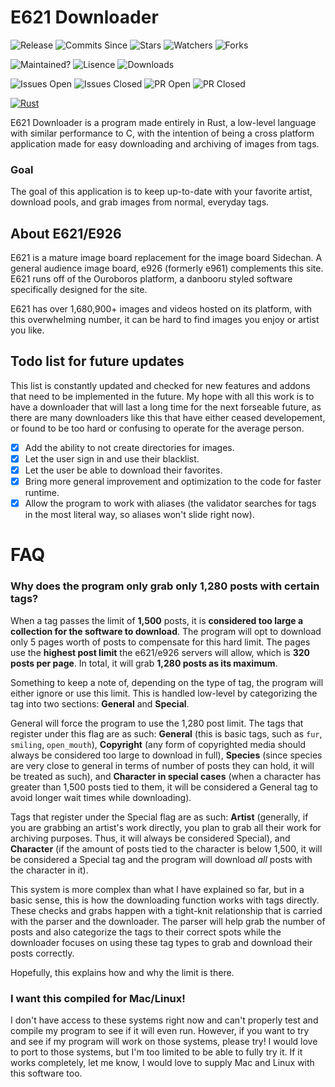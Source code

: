 # E621 Downloader
![Release](https://img.shields.io/github/release/McSib/e621_downloader.svg)
![Commits Since](https://img.shields.io/github/commits-since/McSib/e621_downloader/1.7.0-hotfix.1.svg)
![Stars](https://img.shields.io/github/stars/McSib/e621_downloader.svg)
![Watchers](https://img.shields.io/github/watchers/McSib/e621_downloader.svg)
![Forks](https://img.shields.io/github/forks/McSib/e621_downloader.svg)

![Maintained?](https://img.shields.io/badge/Maintained%3F-yes-green.svg)
![Lisence](https://img.shields.io/github/license/McSib/e621_downloader.svg)
![Downloads](https://img.shields.io/github/downloads/McSib/e621_downloader/total.svg)

![Issues Open](https://img.shields.io/github/issues/McSib/e621_downloader.svg)
![Issues Closed](https://img.shields.io/github/issues-closed/McSib/e621_downloader.svg)
![PR Open](https://img.shields.io/github/issues-pr/McSib/e621_downloader.svg)
![PR Closed](https://img.shields.io/github/issues-pr-closed/McSib/e621_downloader.svg)

[![Rust](https://github.com/McSib/e621_downloader/actions/workflows/rust.yml/badge.svg?branch=active)](https://github.com/McSib/e621_downloader/actions/workflows/rust.yml)

E621 Downloader is a program made entirely in Rust, a low-level language with similar performance to C, with the intention of being a cross platform application made for easy downloading and archiving of images from tags.

### Goal

The goal of this application is to keep up-to-date with your favorite artist, download pools, and grab images from normal, everyday tags.

## About E621/E926

E621 is a mature image board replacement for the image board Sidechan. A general audience image board, e926 (formerly e961) complements this site. E621 runs off of the Ouroboros platform, a danbooru styled software specifically designed for the site.

E621 has over 1,680,900+ images and videos hosted on its platform, with this overwhelming number, it can be hard to find images you enjoy or artist you like.

## Todo list for future updates

This list is constantly updated and checked for new features and addons that need to be implemented in the future. My hope with all this work is to have a downloader that will last a long time for the next forseable future, as there are many downloaders like this that have either ceased developement, or found to be too hard or confusing to operate for the average person.

 - [x] Add the ability to not create directories for images.
 - [x] Let the user sign in and use their blacklist.
 - [x] Let the user be able to download their favorites.
 - [x] Bring more general improvement and optimization to the code for faster runtime.
 - [x] Allow the program to work with aliases (the validator searches for tags in the most literal way, so aliases won't slide right now).

# FAQ

### Why does the program only grab only 1,280 posts with certain tags?

When a tag passes the limit of **1,500** posts, it is **considered too large a collection for the software to download**. The program will opt to download only 5 pages worth of posts to compensate for this hard limit. The pages use the **highest post limit** the e621/e926 servers will allow, which is **320 posts per page**. In total, it will grab **1,280 posts as its maximum**.

Something to keep a note of, depending on the type of tag, the program will either ignore or use this limit. This is handled low-level by categorizing the tag into two sections: **General** and **Special**.

General will force the program to use the 1,280 post limit. The tags that register under this flag are as such: **General** (this is basic tags, such as `fur`, `smiling`, `open_mouth`), **Copyright** (any form of copyrighted media should always be considered too large to download in full), **Species** (since species are very close to general in terms of number of posts they can hold, it will be treated as such), and **Character in special cases** (when a character has greater than 1,500 posts tied to them, it will be considered a General tag to avoid longer wait times while downloading).

Tags that register under the Special flag are as such: **Artist** (generally, if you are grabbing an artist's work directly, you plan to grab all their work for archiving purposes. Thus, it will always be considered Special), and **Character** (if the amount of posts tied to the character is below 1,500, it will be considered a Special tag and the program will download _all_ posts with the character in it).

This system is more complex than what I have explained so far, but in a basic sense, this is how the downloading function works with tags directly. These checks and grabs happen with a tight-knit relationship that is carried with the parser and the downloader. The parser will help grab the number of posts and also categorize the tags to their correct spots while the downloader focuses on using these tag types to grab and download their posts correctly.

Hopefully, this explains how and why the limit is there.

### I want this compiled for Mac/Linux!

I don't have access to these systems right now and can't properly test and compile my program to see if it will even run. However, if you want to try and see if my program will work on those systems, please try! I would love to port to those systems, but I'm too limited to be able to fully try it. If it works completely, let me know, I would love to supply Mac and Linux with this software too.

